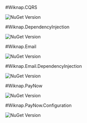 #Wiknap.CQRS

![NuGet Version](https://img.shields.io/nuget/v/Wiknap.CQRS)

#Wiknap.DependencyInjection

![NuGet Version](https://img.shields.io/nuget/v/Wiknap.CQRS.DependencyInjection)

#Wiknap.Email

![NuGet Version](https://img.shields.io/nuget/v/Wiknap.Email)

#Wiknap.Email.DependencyInjection

![NuGet Version](https://img.shields.io/nuget/v/Wiknap.Email.DependencyInjection)

#Wiknap.PayNow

![NuGet Version](https://img.shields.io/nuget/v/Wiknap.PayNow)

#Wiknap.PayNow.Configuration

![NuGet Version](https://img.shields.io/nuget/v/Wiknap.PayNow.Configuration)
